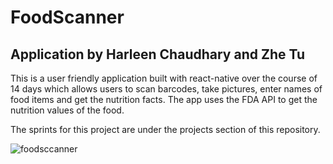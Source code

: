 # FoodScanner

## Application by Harleen Chaudhary and Zhe Tu

This is a user friendly application built with react-native over the course of 14 days which allows users to scan barcodes, take pictures, enter names of food items and get the nutrition facts. The app uses the FDA API to get the nutrition values of the food. 

The sprints for this project are under the projects section of this repository. 

![foodsccanner](https://user-images.githubusercontent.com/46230582/133524213-736ca2f1-ad98-4910-926c-4f080edbb7b9.jpeg)






